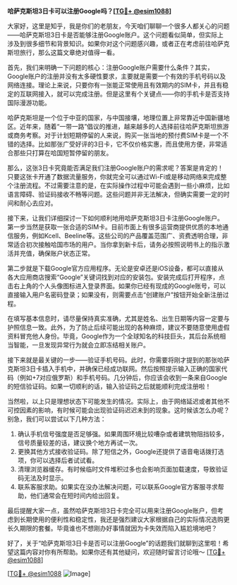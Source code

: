**哈萨克斯坦3日卡可以注册Google吗？[[TG💪+ @esim1088](https://t.me/s/esim1088)]**

大家好，这里是知乎，我是你们的老朋友，今天咱们聊聊一个很多人都关心的问题——哈萨克斯坦3日卡是否能够注册Google账户。这个问题看似简单，但实际上涉及到很多细节和背景知识。如果你对这个问题感兴趣，或者正在考虑前往哈萨克斯坦旅行，那么这篇文章绝对值得一看。

首先，我们来明确一下问题的核心：注册Google账户需要什么条件？其实，Google账户的注册并没有太多硬性要求，主要就是需要一个有效的手机号码以及网络连接。理论上来说，只要你有一张能正常使用且有效期内的SIM卡，并且有稳定的互联网接入，就可以完成注册。但是这里有个关键点——你的手机卡是否支持国际漫游功能。

哈萨克斯坦是一个位于中亚的国家，与中国接壤，地理位置上非常靠近中国新疆地区。近年来，随着“一带一路”倡议的推进，越来越多的人选择前往哈萨克斯坦旅游或商务考察。对于计划短期停留的人来说，购买一张当地的预付费SIM卡是一个不错的选择。比如那张广受好评的3日卡，它不仅价格实惠，而且使用方便，非常适合那些只打算在哈国短暂停留的朋友。

那么，这张3日卡究竟能否满足我们注册Google账户的需求呢？答案是肯定的！只要这张卡开通了数据流量服务，你就完全可以通过Wi-Fi或是移动网络来完成整个注册流程。不过需要注意的是，在实际操作过程中可能会遇到一些小麻烦，比如语言障碍、验证码接收不畅等问题。这些问题并非无法解决，但确实需要一定的时间和耐心去应对。

接下来，让我们详细探讨一下如何顺利地用哈萨克斯坦3日卡注册Google账户。第一步当然是获取一张合适的SIM卡。目前市面上有很多运营商提供优质的本地通信服务，例如Kcell、Beeline等。这些公司的产品覆盖范围广、资费透明合理，非常适合初次接触哈国市场的用户。当你拿到新卡后，请务必按照说明书上的指示激活并充值，确保账户状态正常。

第二步就是下载Google官方应用程序。无论是安卓还是iOS设备，都可以直接从各大应用商店搜索“Google”关键词找到对应的安装包。安装完成后打开程序，点击右上角的个人头像图标进入登录界面。如果你已经有现成的Google账号，可以直接输入用户名密码登录；如果没有，则需要点击“创建账户”按钮开始全新注册过程。

在填写基本信息时，请尽量保持真实准确，尤其是姓名、出生日期等内容一定要与护照信息一致。此外，为了防止后续可能出现的各种麻烦，建议不要随意使用虚假资料冒充他人身份。毕竟，Google作为一个全球知名的科技巨头，其后台系统相当智能，一旦发现异常行为就会立即冻结相关账户。

接下来就是最关键的一步——验证手机号码。此时，你需要将刚才提到的那张哈萨克斯坦3日卡插入手机中，并确保已经成功联网。然后按照提示输入正确的国家代码（例如+7对应俄罗斯）和手机号码。几分钟后，你应该会收到一条来自Google的短信验证码。如果一切顺利的话，输入验证码之后就能顺利完成注册啦！

当然啦，以上只是理想状态下可能发生的情况。实际上，由于网络延迟或者其他不可控因素的影响，有时候可能会出现验证码迟迟未到的现象。这时候该怎么办呢？别急，我们可以尝试以下几种方法：

1. 确认手机信号强度是否足够强。如果周围环境比较嘈杂或者建筑物阻挡较多，信号质量较差的话，建议换个地方再试一次。
2. 更换其他方式接收验证码。除了短信之外，Google还提供了语音电话拨打选项，你可以选择后者试试看。
3. 清理浏览器缓存。有时候临时文件堆积过多也会影响页面加载速度，导致验证码无法及时显示。
4. 联系客服求助。如果实在没办法解决问题，可以联系Google官方客服寻求帮助，他们通常会在短时间内给出回复。

最后提醒大家一点，虽然哈萨克斯坦3日卡完全可以用来注册Google账户，但考虑到长期使用的便利性和稳定性，我还是强烈建议大家根据自己的实际情况选购更长久期限的套餐。毕竟谁也不想刚办好事情就因为卡失效而陷入尴尬境地吧？

好了，关于“哈萨克斯坦3日卡是否可以注册Google”的话题我们就聊到这里啦！希望这篇内容对你有所帮助。如果你还有其他疑问，欢迎随时留言讨论哦～ [[TG💪+ @esim1088](https://t.me/s/esim1088)] 

[[TG💪+ @esim1088](https://t.me/s/esim1088) ![Image](https://i.postimg.cc/4NQfJmqS/Snipaste-2025-05-13-00-14-12.png)]